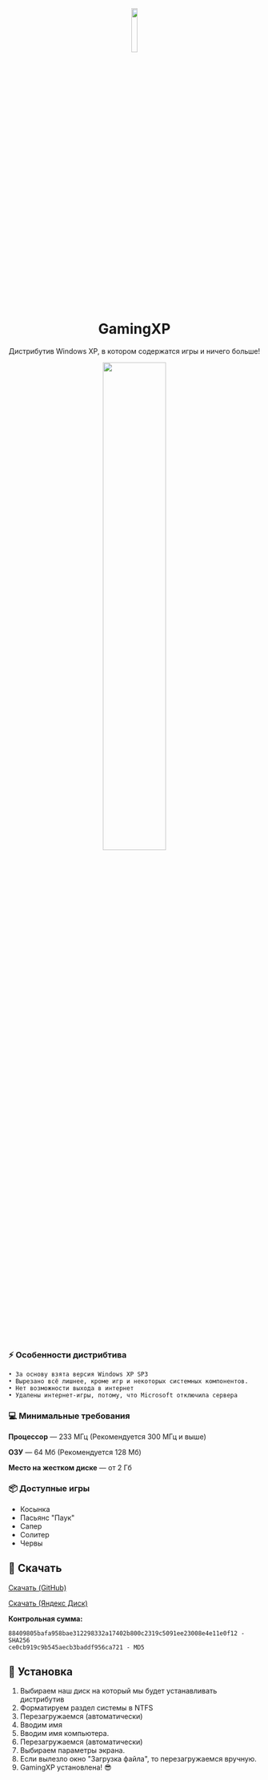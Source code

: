 <div align="center"><img src="https://user-images.githubusercontent.com/79802366/183930426-920569b4-baca-4e75-adb5-43528024dc06.png" width="15%" height="15%"></div>
  <h1 align="center">GamingXP</h1>
  <p align="center">Дистрибутив Windows XP, в котором содержатся игры и ничего больше!</p>
<div align="center">
<img src="https://user-images.githubusercontent.com/79802366/183933199-f38c30aa-b5cb-4a77-a8d8-f7f0cf5d5a12.png" width="50%" height="50%" align="center">
</div>

### :zap: Особенности дистрибтива
    • За основу взята версия Windows XP SP3
    • Вырезано всё лишнее, кроме игр и некоторых системных компонентов.
    • Нет возможности выхода в интернет
    • Удалены интернет-игры, потому, что Microsoft отключила сервера

### :computer: Минимальные требования

**Процессор** — 233 МГц (Рекомендуется 300 МГц и выше)

**ОЗУ** — 64 Мб (Рекомендуется 128 Мб)

**Место на жестком диске** — от 2 Гб

### :package: Доступные игры

- Косынка
- Пасьянс "Паук"
- Сапер
- Солитер
- Червы

## :floppy_disk: Скачать
<a href="https://github.com/UnSkillTeam/GamingXP/releases/tag/Release">Скачать (GitHub)</a>

<a href="https://disk.yandex.ru/d/8BIPfMwMoU8ibQ">Скачать (Яндекс Диск)</a>

**Контрольная сумма:**

    88409805bafa958bae312298332a17402b800c2319c5091ee23008e4e11e0f12 - SHA256
    ce0cb919c9b545aecb3baddf956ca721 - MD5

## :dvd: Установка
1. Выбираем наш диск на который мы будет устанавливать дистрибутив
2. Форматируем раздел системы в NTFS
3. Перезагружаемся (автоматически)
4. Вводим имя
5. Вводим имя компьютера.
6. Перезагружаемся (автоматически)
7. Выбираем параметры экрана.
8. Если вылезло окно "Загрузка файла", то перезагружаемся вручную.
9. GamingXP установлена! :sunglasses:
